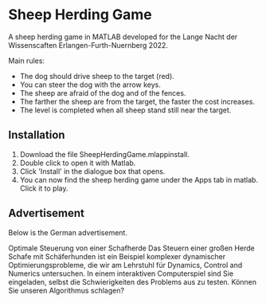 # Sheep Herding Game

A sheep herding game in MATLAB developed for the Lange Nacht der Wissenscaften Erlangen-Furth-Nuernberg 2022. 

Main rules:
* The dog should drive sheep to the target (red). 
* You can steer the dog with the arrow keys. 
* The sheep are afraid of the dog and of the fences. 
* The farther the sheep are from the target, the faster the cost increases. 
* The level is completed when all sheep stand still near the target.  

## Installation

1. Download the file SheepHerdingGame.mlappinstall. 
2. Double click to open it with Matlab. 
3. Click 'Install' in the dialogue box that opens. 
4. You can now find the sheep herding game under the Apps tab in matlab. Click it to play. 

## Advertisement

Below is the German advertisement.

Optimale Steuerung von einer Schafherde
Das Steuern einer großen Herde Schafe mit Schäferhunden ist ein Beispiel komplexer dynamischer Optimierungsprobleme, die wir am Lehrstuhl für Dynamics, Control and Numerics untersuchen. In einem interaktiven Computerspiel sind Sie eingeladen, selbst die Schwierigkeiten des Problems aus zu testen. Können Sie unseren Algorithmus schlagen?
